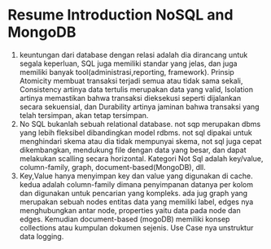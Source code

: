 # Resume Introduction NoSQL and MongoDB

1. keuntungan dari database dengan relasi adalah dia dirancang untuk segala keperluan, SQL juga memiliki standar yang jelas, dan juga memiliki banyak tool(administrasi,reporting, framework). Prinsip Atomicity membuat transaksi terjadi semua atau tidak sama sekali, Consistency artinya data tertulis merupakan data yang valid, Isolation artinya memastikan bahwa transaksi dieksekusi seperti dijalankan secara sekuensial, dan Durability artinya jaminan bahwa transaksi yang telah tersimpan, akan tetap tersimpan.
2. No SQL bukanlah sebuah relational database. not sqp merupakan dbms yang lebih fleksibel dibandingkan model rdbms. not sql dipakai untuk menghindari skema atau dia tidak mempunyai skema, not sql juga cepat dikembangkan, mendukung file dengan data yang besar, dan dapat melakukan scalling secara horizontal. Kategori Not Sql adalah key/value, column-family, graph, document-based(MongoDB), dll. 
3. Key,Value hanya menyimpan key dan value yang digunakan di cache. kedua adalah column-family dimana penyimpanan datanya per kolom dan digunakan untuk pencarian yang kompleks. ada jug graph yang merupakan sebuah nodes entitas data yang memiliki label, edges nya menghubungkan  antar node, properties yaitu data pada node dan edges. Kemudian document-based (mogoDB) memiliki konsep collections atau kumpulan dokumen sejenis. Use Case nya unstruktur data logging.